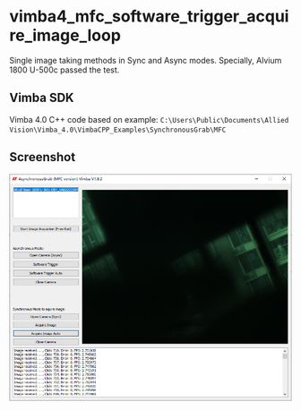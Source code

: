 # vimba4_mfc_software_trigger_acquire_image_loop
Single image taking methods in Sync and Async modes.
Specially, Alvium 1800 U-500c passed the test.

## Vimba SDK
Vimba 4.0 C++ code based on example:
`C:\Users\Public\Documents\Allied Vision\Vimba_4.0\VimbaCPP_Examples\SynchronousGrab\MFC`

## Screenshot
![](vimba4_acquire_images_loop.png)
